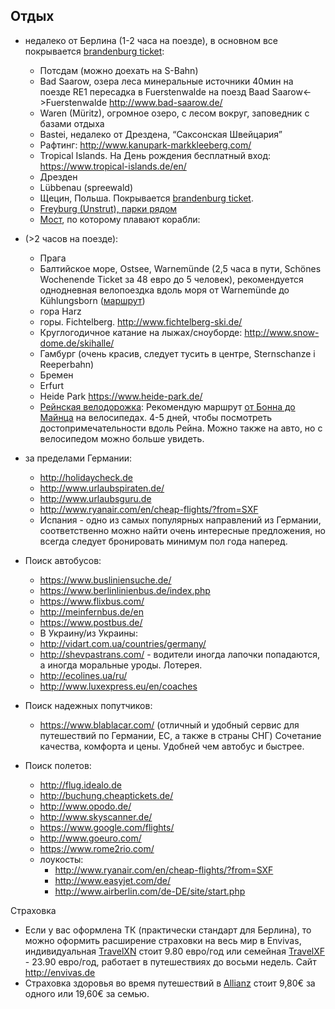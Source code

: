 ## Отдых
- недалеко от Берлина (1-2 часа на поезде), в основном все покрывается [brandenburg ticket](http://www.vbb.de/de/article/touristen/brandenburg-berlin-ticket/10806.html):
  - Потсдам (можно доехать на S-Bahn)
  - Bad Saarow, озера леса минеральные источники 40мин на поезде RE1 пересадка в Fuerstenwalde на поезд Baad Saarow<->Fuerstenwalde http://www.bad-saarow.de/
  - Waren (Müritz), огромное озеро, с лесом вокруг, заповедник с базами отдыха
  - Bastei, недалеко от Дрездена, “Саксонская Швейцария”
  - Рафтинг: http://www.kanupark-markkleeberg.com/
  - Tropical Islands. На День рождения бесплатный вход: https://www.tropical-islands.de/en/
  - Дрезден
  - Lübbenau (spreewald)
  - Щецин, Польша. Покрывается [brandenburg ticket](http://www.vbb.de/de/article/touristen/brandenburg-berlin-ticket/10806.html).
  - [Freyburg (Unstrut), парки рядом](https://www.google.de/maps/place/Freyburg/@51.2155411,11.7750578,10z/data=!4m2!3m1!1s0x47a69ba66659fb9f:0xed13a85b6c39ccfd)
  - [Мост](https://www.google.de/maps/place/Schiffshebewerk+Niederfinow/@52.844253,13.811531,12z/data=!4m2!3m1!1s0x47a9c15e126a2c71:0xc5310c66d6cfbed7?hl=de), по которому плавают корабли: 
- (>2 часов на поезде):
  - Прага
  - Балтийское море, Ostsee, Warnemünde (2,5 часа в пути, Schönes Wochenende Ticket за 48 евро до 5 человек), рекомендуется однодневная велопоездка вдоль моря от Warnemünde до Kühlungsborn ([маршрут](https://www.google.de/maps/dir/Warnem%C3%BCnde,+Rostock/K%C3%BChlungsborn/@54.1216035,11.9246881,11z/data=!4m14!4m13!1m5!1m1!1s0x47ac5620523f71ab:0x9e121083fbc6b25c!2m2!1d12.0784438!2d54.170342!1m5!1m1!1s0x47ada930f01dd6f3:0x4251ae8ad848580!2m2!1d11.7420026!2d54.1468513!3e1))
  - гора Harz
  - горы. Fichtelberg. http://www.fichtelberg-ski.de/
  - Круглогодичное катание на лыжах/сноуборде: http://www.snow-dome.de/skihalle/
  - Гамбург (очень красив, следует тусить в центре, Sternschanze i Reeperbahn)
  - Бремен
  - Erfurt
  - Heide Park https://www.heide-park.de/
  - [Рейнская велодорожка](https://ru.wikipedia.org/wiki/%D0%A0%D0%B5%D0%B9%D0%BD%D1%81%D0%BA%D0%B0%D1%8F_%D0%B2%D0%B5%D0%BB%D0%BE%D1%81%D0%B8%D0%BF%D0%B5%D0%B4%D0%BD%D0%B0%D1%8F_%D0%B4%D0%BE%D1%80%D0%BE%D0%B6%D0%BA%D0%B0): Рекомендую маршрут [от Бонна до Майнца](https://www.google.de/maps/dir/Bonn/Mainz/@50.4539129,7.3853095,9z/data=!4m14!4m13!1m5!1m1!1s0x47bee19f7ccbda49:0x86dbf8c6685c9617!2m2!1d7.0982068!2d50.73743!1m5!1m1!1s0x47bd912e33df1379:0x422d4d510db1ba0!2m2!1d8.2472526!2d49.9928617!3e1) на велосипедах. 4-5 дней, чтобы посмотреть достопримечательности вдоль Рейна. Можно также на авто, но с велосипедом можно больше увидеть.

- за пределами Германии:
  - http://holidaycheck.de
  - http://www.urlaubspiraten.de/
  - http://www.urlaubsguru.de
  - http://www.ryanair.com/en/cheap-flights/?from=SXF
  - Испания - одно из самых популярных направлений из Германии, соответственно можно найти очень интересные предложения, но всегда следует бронировать минимум пол года наперед.

- Поиск автобусов:
  - https://www.busliniensuche.de/
  - https://www.berlinlinienbus.de/index.php
  - https://www.flixbus.com/ 
  - http://meinfernbus.de/en
  - https://www.postbus.de/
  - В Украину/из Украины: 
  - http://vidart.com.ua/countries/germany/
  - http://shevpastrans.com/ - водители иногда лапочки попадаются, а иногда моральные уроды. Лотерея.
  - http://ecolines.ua/ru/
  - http://www.luxexpress.eu/en/coaches

- Поиск надежных попутчиков:
  - https://www.blablacar.com/  (отличный и удобный сервис для путешествий по Германии, ЕС, а также в страны СНГ)  Сочетание качества, комфорта и цены. Удобней чем автобус и быстрее. 

- Поиск полетов:
  - http://flug.idealo.de
  - http://buchung.cheaptickets.de/
  - http://www.opodo.de/
  - http://www.skyscanner.de/
  - https://www.google.com/flights/
  - http://www.goeuro.com/
  - https://www.rome2rio.com/
  - лоукосты:
    - http://www.ryanair.com/en/cheap-flights/?from=SXF
    - http://www.easyjet.com/de/
    - http://www.airberlin.com/de-DE/site/start.php

Страховка
 - Если у вас оформлена ТК (практически стандарт для Берлина), то можно оформить расширение страховки на весь мир в Envivas, индивидуальная [TravelXN](http://www.envivas.de/internet/envivas/envivas_internet.nsf/contentByKey/MPLZ-6ZWDBD-DE-p) стоит 9.80 евро/год или семейная [TravelXF](http://www.envivas.de/internet/envivas/envivas_internet.nsf/contentByKey/MPLZ-6ZWEE2-DE-p) - 23.90 евро/год, работает в путешествиях до восьми недель. Сайт http://envivas.de
 - Страховка здоровья во время путешествий в [Allianz](https://www.allianz.de/gesundheit/reisekrankenversicherung/rechner/) стоит 9,80€ за одного или 19,60€ за семью.

